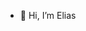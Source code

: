 - 👋 Hi, I’m Elias





<!---
Eliasinhoo/Eliasinhoo is a ✨ special ✨ repository because its `README.md` (this file) appears on your GitHub profile.
You can click the Preview link to take a look at your changes.
--->
